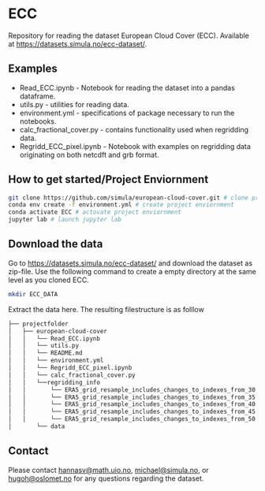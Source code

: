# ECC
Repository for reading the dataset European Cloud Cover (ECC). Available at https://datasets.simula.no/ecc-dataset/.

## Examples 
* Read_ECC.ipynb - Notebook for reading the dataset into a pandas dataframe.
* utils.py - utilities for reading data.
* environment.yml - specifications of package necessary to run the notebooks.
* calc_fractional_cover.py - contains functionality used when regridding data.
* Regridd_ECC_pixel.ipynb - Notebook with examples on regridding data originating on both netcdft and grb format. 


## How to get started/Project Enviornment
```bash
git clone https://github.com/simula/european-cloud-cover.git # clone project
conda env create -f environment.yml # create project enviornment 
conda activate ECC # actovate project enviornment
jupyter lab # launch jupyter lab
``` 
## Download the data 
Go to https://datasets.simula.no/ecc-dataset/ and download the dataset as zip-file. Use the following command to create a empty directory at the same level as you cloned ECC. 
```bash
mkdir ECC_DATA
``` 
Extract the data here. The resulting filestructure is as folllow
```bash
├── projectfolder
│   ├── european-cloud-cover
│   │   └── Read_ECC.ipynb
│   │   └── utils.py
│   │   └── README.md
│   │   └── environment.yml
│   │   └── Regridd_ECC_pixel.ipynb
│   │   └── calc_fractional_cover.py
│   │   └──regridding_info
│   │       └── ERA5_grid_resample_includes_changes_to_indexes_from_30.0_35.0.json
│   │       └── ERA5_grid_resample_includes_changes_to_indexes_from_35.0_40.0.json
│   │       └── ERA5_grid_resample_includes_changes_to_indexes_from_40.0_45.0.json
│   │       └── ERA5_grid_resample_includes_changes_to_indexes_from_45.0_50.0.json
│   │       └── ERA5_grid_resample_includes_changes_to_indexes_from_50.0_55.0.json
│       └── data

```

## Contact
Please contact hannasv@math.uio.no, michael@simula.no, or hugoh@oslomet.no for any questions regarding the dataset.
